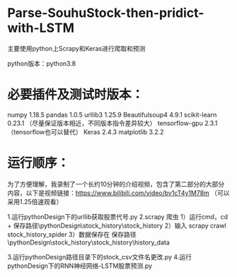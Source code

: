 # Parse-SouhuStock-then-pridict-with-LSTM
主要使用python上Scrapy和Keras进行爬取和预测

python版本：python3.8

# 必要插件及测试时版本：
numpy     1.18.5
pandas     1.0.5
urllib3      1.25.9
Beautifulsoup4    4.9.1
scikit-learn    0.23.1 （尽量保证版本相近，不同版本指令差异较大）
tensorflow-gpu    2.3.1（tensorflow也可以替代）
Keras     2.4.3
matplotlib    3.2.2

# 运行顺序：

为了方便理解，我录制了一个长约10分钟的介绍视频，包含了第二部分的大部分内容，以下是视频链接：https://www.bilibili.com/video/bv1cT4y1M78m （可以采用1.25倍速观看）

1.运行pythonDesign下的urllib获取股票代号.py
2.scrapy 爬虫
    1）运行cmd，cd + 保存路径\pythonDesign\stock_history\stock_history
    2）输入 scrapy crawl stock_history_spider
    3）数据保存在  保存路径\pythonDesign\stock_history\stock_history\history_data

3.运行pythonDesign路径目录下的stock_csv文件名更改.py
4.运行pythonDesign下的RNN神经网络-LSTM股票预测.py
